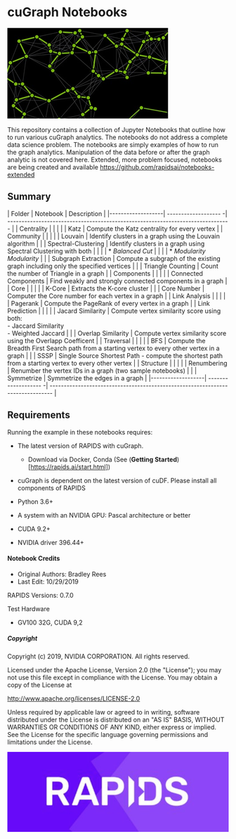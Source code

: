 

# cuGraph Notebooks

![GraphAnalyticsFigure](img/GraphAnalyticsFigure.jpg)

This repository contains a collection of Jupyter Notebooks that outline how to run various cuGraph analytics.   The notebooks do not address a complete data science problem.  The notebooks are simply examples of how to run the graph analytics.  Manipulation of the data before or after the graph analytic is not covered here.   Extended, more problem focused, notebooks are being created and available https://github.com/rapidsai/notebooks-extended

## Summary

| Folder            | Notebook             | Description                                                                     |
|-------------------| ------------------- -| ------------------------------------------------------------------------------- |
| Centrality        |                      |                                                                                 |
|                   | Katz                 | Compute the Katz centrality for every vertex                                    |
| Community         |                      |                                                                                 |
|                   | Louvain              | Identify clusters in a graph using the Louvain algorithm                        |
|                   | Spectral-Clustering  | Identify clusters in a  graph using Spectral Clustering with both               | 
|                   |                      |   * _Balanced Cut_                                                              | 
|                   |                      |   * _Modularity Modularity_                                                     | 
|                   | Subgraph Extraction  | Compute a subgraph of the existing graph including only the specified vertices  |
|                   | Triangle Counting    | Count the number of Triangle in a graph                                         |
| Components        |                      |                                                                                 |
|                   | Connected Components | Find weakly and strongly connected components in a graph                        | 
| Core              |                      |                                                                                 |
|                   | K-Core               | Extracts the K-core cluster                                                     |
|                   | Core Number          | Computer the Core number for each vertex in a graph                             |
| Link Analysis     |                      |                                                                                 |
|                   | Pagerank             | Compute the PageRank of every vertex in a graph                                 |
| Link Prediction   |                      |                                                                                 |
|                   | Jacard Similarity    | Compute vertex similarity score using both:<br />- Jaccard Similarity<br />- Weighted Jaccard |
|                   | Overlap Similarity   | Compute vertex similarity score using the Overlapp Coefficent                   |
| Traversal         |                      |                                                                                 |
|                   | BFS                  | Compute the Breadth First Search path from a starting vertex to every other vertex in a graph |
|                   | SSSP                 | Single Source Shortest Path  - compute the shortest path from a starting vertex to every other vertex |
| Structure         |                      |                                                                                 |
|                   | Renumbering          | Renumber the vertex IDs in a graph (two sample notebooks)                       |
|                   | Symmetrize           | Symmetrize the edges in a graph                                                 |
|-------------------| ------------------- -| ------------------------------------------------------------------------------- |




## Requirements

Running the example in these notebooks requires:

* The latest version of RAPIDS with cuGraph.
  * Download via Docker, Conda (See (__Getting Started__)[https://rapids.ai/start.html])
  
* cuGraph is dependent on the latest version of cuDF.  Please install all components of RAPIDS 
* Python 3.6+
* A system with an NVIDIA GPU:  Pascal architecture or better
* CUDA 9.2+
* NVIDIA driver 396.44+



#### Notebook Credits

- Original Authors: Bradley Rees
- Last Edit: 10/29/2019

RAPIDS Versions: 0.7.0    

Test Hardware

- GV100 32G, CUDA 9,2



##### Copyright

Copyright (c) 2019, NVIDIA CORPORATION.  All rights reserved.

Licensed under the Apache License, Version 2.0 (the "License");  you may not use this file except in compliance with the License.  You may obtain a copy of the License at

http://www.apache.org/licenses/LICENSE-2.0 

Unless required by applicable law or agreed to in writing, software distributed under the License is distributed on an "AS IS" BASIS, WITHOUT WARRANTIES OR CONDITIONS OF ANY KIND, either express or implied.  See the License for the specific language governing permissions and limitations under the License.





![RAPIDS](img/rapids_logo.png)

